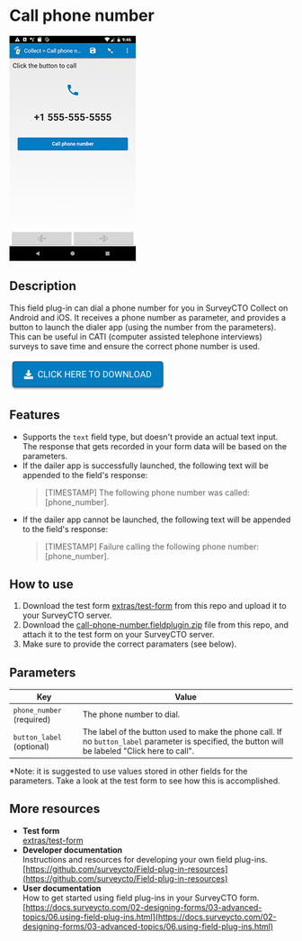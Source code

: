 # Call phone number

![](extras/call-phone-number.jpg)

## Description

This field plug-in can dial a phone number for you in SurveyCTO Collect on Android and iOS. It receives a phone number as parameter, and provides a button to launch the dialer app (using the number from the parameters). This can be useful in CATI (computer assisted telephone interviews) surveys to save time and ensure the correct phone number is used.

[![Download now](extras/download-button.png)](https://github.com/surveycto/call-phone-number/raw/master/call-phone-number.fieldplugin.zip)

## Features

* Supports the `text` field type, but doesn't provide an actual text input. The response that gets recorded in your form data will be based on the parameters.
* If the dailer app is successfully launched, the following text will be appended to the field's response:  
    > [TIMESTAMP] The following phone number was called: [phone_number].
* If the dailer app cannot be launched, the following text will be appended to the field's response:  
    > [TIMESTAMP] Failure calling the following phone number: [phone_number].

## How to use

1. Download the test form [extras/test-form](https://github.com/surveycto/call-phone-number/raw/master/extras/test-form/Call%20phone%20number.xlsx) from this repo and upload it to your SurveyCTO server.
1. Download the [call-phone-number.fieldplugin.zip](https://github.com/surveycto/call-phone-number/raw/master/call-phone-number.fieldplugin.zip) file from this repo, and attach it to the test form on your SurveyCTO server.
1. Make sure to provide the correct paramaters (see below).

## Parameters

| Key | Value |
| --- | --- |
| `phone_number` (required) | The phone number to dial. |
| `button_label` (optional) | The label of the button used to make the phone call. If no `button_label` parameter is specified, the button will be labeled "Click here to call". |

*Note: it is suggested to use values stored in other fields for the parameters. Take a look at the test form to see how this is accomplished.

## More resources

* **Test form**  
[extras/test-form](https://github.com/surveycto/call-phone-number/raw/master/extras/test-form/Call%20phone%20number.xlsx)
* **Developer documentation**  
Instructions and resources for developing your own field plug-ins.  
[https://github.com/surveycto/Field-plug-in-resources](https://github.com/surveycto/Field-plug-in-resources)
* **User documentation**  
How to get started using field plug-ins in your SurveyCTO form.  
[https://docs.surveycto.com/02-designing-forms/03-advanced-topics/06.using-field-plug-ins.html](https://docs.surveycto.com/02-designing-forms/03-advanced-topics/06.using-field-plug-ins.html)

